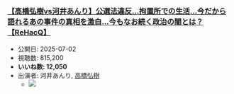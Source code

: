 ### [【高橋弘樹vs河井あんり】公選法違反…拘置所での生活…今だから語れるあの事件の真相を激白...今もなお続く政治の闇とは？【ReHacQ】](https://www.youtube.com/watch?v=nKjZuQ64qxE)
-   公開日: 2025-07-02
-   視聴数: 815,200
-   **いいね数: 12,050**
-   出演者: 河井あんり, [高橋弘樹](/rehacq_fan/people/高橋弘樹 "wikilink")
    - [![](https://img.youtube.com/vi/nKjZuQ64qxE/hqdefault.jpg)](https://www.youtube.com/watch?v=nKjZuQ64qxE)
